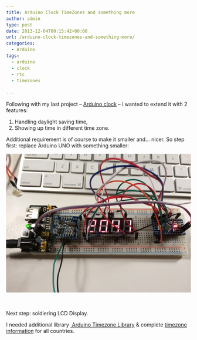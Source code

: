 ```yaml
---
title: Arduino Clock TimeZones and something more
author: admin
type: post
date: 2013-12-04T00:15:42+00:00
url: /arduino-clock-timezones-and-something-more/
categories:
  - Arduino
tags:
  - arduino
  - clock
  - rtc
  - timezones

---
```

Following with my last project &#8211; [Arduino clock](/simplest-arduino-clock-with-7-digit-segment-display/) &#8211; i wanted to extend it with 2 features:

  1. Handling daylight saving time,
  2. Showing up time in different time zone.

<!--more-->

  
Additional requirement is of course to make it smaller and&#8230; nicer. So step first: replace Arduino UNO with something smaller:

![arduino-mini](/images/2013/12/arduino-mini.jpg)

&nbsp;

Next step: soldiering LCD Display.

I needed additional library [ Arduino Timezone Library](https://github.com/JChristensen/Timezone) & complete [timezone information](http://home.tiscali.nl/~t876506/TZworld.html#aus) for all countries.
